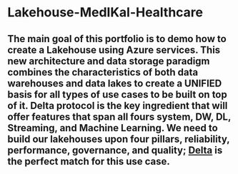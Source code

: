 # Lakehouse-MedIKal-Healthcare

## The main goal of this portfolio is to demo how to create a Lakehouse using Azure services. This new architecture and data storage paradigm combines the characteristics of both data warehouses and data lakes to create a UNIFIED basis for all types of use cases to be built on top of it. **Delta protocol** is the key ingredient that will offer features that span all fours system, DW, DL, Streaming, and Machine Learning. We need to build our lakehouses upon four pillars, reliability, performance, governance, and quality; [Delta](https://delta.io/) is the perfect match for this use case.
